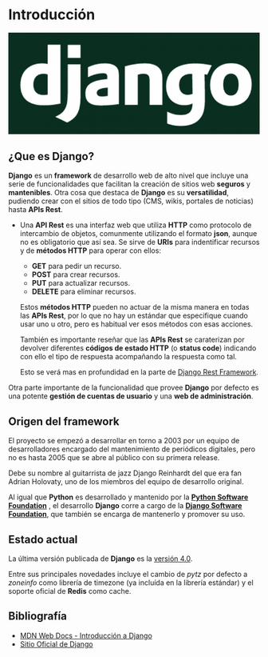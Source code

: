 # Introducción

![Django Framework](img/django-logo-negative.png "Django Framework")


## ¿Que es Django?

**Django** es un **framework** de desarrollo web de alto nivel que incluye una serie de funcionalidades que facilitan la creación de sitios web **seguros** y **mantenibles**. Otra cosa que destaca de **Django** es su **versatilidad**, pudiendo crear con el sitios de todo tipo (CMS, wikis, portales de noticias) hasta **APIs Rest**.

* Una **API Rest** es una interfaz web que utiliza **HTTP** como protocolo de intercambio de objetos, comunmente utilizando el formato **json**, aunque no es obligatorio que así sea. Se sirve de **URIs** para indentificar recursos y de **métodos HTTP** para operar con ellos:
    * **GET** para pedir un recurso.
    * **POST** para crear recursos.
    * **PUT** para actualizar recursos.
    * **DELETE** para eliminar recursos.  

    Estos **métodos HTTP** pueden no actuar de la misma manera en todas las **APIs Rest**, por lo que no hay un estándar que especifique cuando usar uno u otro, pero es habitual ver esos métodos con esas acciones.

    También es importante reseñar que las **APIs Rest** se caraterizan por devolver diferentes **códigos de estado HTTP** (o **status code**) indicando con ello el tipo de respuesta acompañando la respuesta como tal.

    Esto se verá mas en profundidad en la parte de [Django Rest Framework](10%20-%20Django%20Rest%20Framework.md "Django Rest Framework").

Otra parte importante de la funcionalidad que provee **Django** por defecto es una potente **gestión de cuentas de usuario** y una **web de administración**.


## Origen del framework

El proyecto se empezó a desarrollar en torno a 2003 por un equipo de desarrolladores encargado del mantenimiento de periódicos digitales, pero no es hasta 2005 que se abre al público con su primera release.

Debe su nombre al guitarrista de jazz Django Reinhardt del que era fan 
Adrian Holovaty, uno de los miembros del equipo de desarrollo original.

Al igual que **Python** es desarrollado y mantenido por la [**Python Software Foundation**](https://www.python.org/psf/ "Python Software Foundation") , el desarrollo **Django** corre a cargo de la [**Django Software Foundation**](https://www.djangoproject.com/foundation/ "Django Software Foundation"), que también se encarga de mantenerlo y promover su uso.

## Estado actual

La última versión publicada de **Django** es la [versión 4.0](https://docs.djangoproject.com/en/4.0/releases/4.0/ "Django 4.0").

Entre sus principales novedades incluye el cambio de *pytz* por defecto a *zoneinfo* como librería de timezone (ya incluída en la librería estándar) y el soporte oficial de **Redis** como cache.

## Bibliografía

- [MDN Web Docs - Introducción a Django](https://developer.mozilla.org/es/docs/Learn/Server-side/Django/Introduction "MDN Web Docs - Introducción a Django")
- [Sitio Oficial de Django](https://www.djangoproject.com/ "Sitio Oficial de Django")